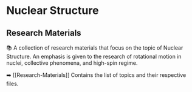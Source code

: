 # Nuclear Structure
## Research Materials

📚 A collection of research materials that focus on the topic of Nuclear Structure. 
An emphasis is given to the research of rotational motion in nuclei, collective phenomena, and high-spin regime.

➡️ [[Research-Materials]] Contains the list of topics and their respective files.